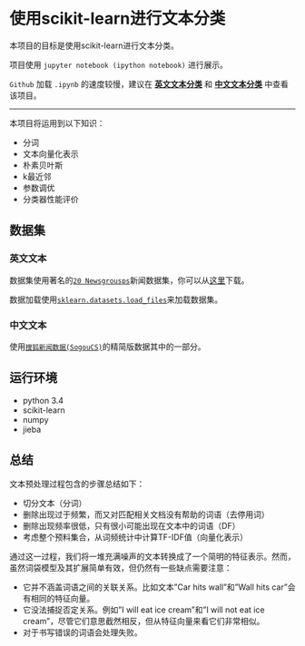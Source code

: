 # 使用scikit-learn进行文本分类

本项目的目标是使用scikit-learn进行文本分类。

项目使用 `jupyter notebook (ipython notebook)` 进行展示。

`Github` 加载 `.ipynb` 的速度较慢，建议在 [**英文文本分类**](http://nbviewer.jupyter.org/github/longcd/Text-Classification-System/blob/master/text_classification.ipynb) 和 [**中文文本分类**](http://nbviewer.jupyter.org/github/longcd/Text-Classification-System/blob/master/Chinese_text_classification/Chinese_text_classification.ipynb) 中查看该项目。

----

本项目将运用到以下知识：

- 分词
- 文本向量化表示
- 朴素贝叶斯
- k最近邻
- 参数调优
- 分类器性能评价

## 数据集

### 英文文本

数据集使用著名的[`20 Newsgrousps`](http://www.qwone.com/~jason/20Newsgroups/)新闻数据集，你可以从[这里](http://www.qwone.com/~jason/20Newsgroups/20news-bydate.tar.gz)下载。

数据加载使用[`sklearn.datasets.load_files`](http://scikit-learn.org/stable/modules/generated/sklearn.datasets.load_files.html)来加载数据集。

### 中文文本

使用[`搜狐新闻数据(SogouCS)`](http://www.sogou.com/labs/resource/cs.php)的精简版数据其中的一部分。

## 运行环境

- python 3.4
- scikit-learn
- numpy
- jieba

## 总结

文本预处理过程包含的步骤总结如下：

- 切分文本（分词）
- 删除出现过于频繁，而又对匹配相关文档没有帮助的词语（去停用词）
- 删除出现频率很低，只有很小可能出现在文本中的词语（DF）
- 考虑整个预料集合，从词频统计中计算TF-IDF值（向量化表示）

通过这一过程，我们将一堆充满噪声的文本转换成了一个简明的特征表示。然而，虽然词袋模型及其扩展简单有效，但仍然有一些缺点需要注意：

- 它并不涵盖词语之间的关联关系。比如文本”Car hits wall”和”Wall hits car”会有相同的特征向量。
- 它没法捕捉否定关系。例如”I will eat ice cream”和”I will not eat ice cream”，尽管它们意思截然相反，但从特征向量来看它们非常相似。
- 对于书写错误的词语会处理失败。
